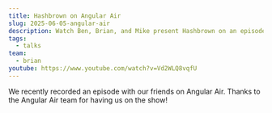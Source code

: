 ```yaml
---
title: Hashbrown on Angular Air
slug: 2025-06-05-angular-air
description: Watch Ben, Brian, and Mike present Hashbrown on an episode of Angular Air
tags:
  - talks
team:
  - brian
youtube: https://www.youtube.com/watch?v=Vd2WLQ8vqfU
---
```


We recently recorded an episode with our friends on Angular Air.
Thanks to the Angular Air team for having us on the show!
